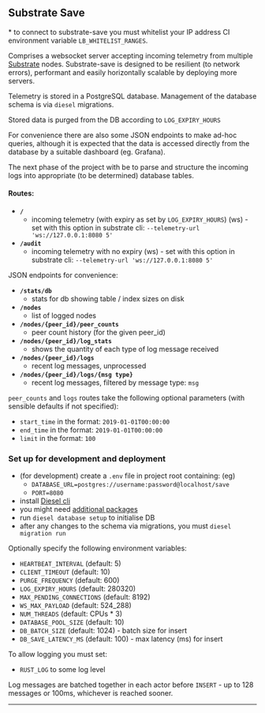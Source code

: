 ## Substrate Save

\* to connect to substrate-save you must whitelist your IP address CI 
environment variable `LB_WHITELIST_RANGES`.

Comprises a websocket server accepting incoming telemetry from multiple 
[Substrate](https://github.com/paritytech/substrate) nodes. Substrate-save is designed to be resilient (to network errors), 
performant and easily horizontally scalable by deploying more servers.

Telemetry is stored in a PostgreSQL database. Management of the database schema is via `diesel` migrations.

Stored data is purged from the DB according to `LOG_EXPIRY_HOURS`

For convenience there are also some JSON endpoints to make ad-hoc queries, although it is expected that 
the data is accessed directly from the database by a suitable dashboard (eg. Grafana).

The next phase of the project with be to parse and structure the incoming logs into 
appropriate (to be determined) database tables.

#### Routes:

- **`/`** 
  - incoming telemetry (with expiry as set by `LOG_EXPIRY_HOURS`) (ws) - set with this option in substrate cli: `--telemetry-url 'ws://127.0.0.1:8080 5'`
- **`/audit`** 
  - incoming telemetry with no expiry (ws) - set with this option in substrate cli: `--telemetry-url 'ws://127.0.0.1:8080 5'`

JSON endpoints for convenience:
- **`/stats/db`** 
  - stats for db showing table / index sizes on disk
- **`/nodes`** 
  - list of logged nodes
- **`/nodes/{peer_id}/peer_counts`** 
  - peer count history (for the 
given peer_id)
- **`/nodes/{peer_id}/log_stats`** 
  - shows the quantity of each type of log message received
- **`/nodes/{peer_id}/logs`** 
  - recent log messages, unprocessed
- **`/nodes/{peer_id}/logs/{msg type}`** 
  - recent log messages, filtered by message type: `msg`

`peer_counts` and `logs` routes take the following optional parameters (with sensible defaults if not specified):
- `start_time` in the format: `2019-01-01T00:00:00`
- `end_time` in the format: `2019-01-01T00:00:00`
- `limit` in the format: `100`

### Set up for development and deployment

- (for development) create a `.env` file in project root containing: (eg) 
    - `DATABASE_URL=postgres://username:password@localhost/save` 
    - `PORT=8080`
- install [Diesel cli](https://github.com/diesel-rs/diesel/tree/master/diesel_cli)
- you might need [additional packages](https://github.com/diesel-rs/diesel/blob/master/guide_drafts/backend_installation.md)
- run `diesel database setup` to initialise DB
- after any changes to the schema via migrations, you must `diesel migration run`

Optionally specify the following environment variables:

- `HEARTBEAT_INTERVAL` (default: 5)
- `CLIENT_TIMEOUT` (default: 10)
- `PURGE_FREQUENCY` (default: 600)
- `LOG_EXPIRY_HOURS`  (default: 280320)
- `MAX_PENDING_CONNECTIONS` (default: 8192)
- `WS_MAX_PAYLOAD` (default: 524_288)
- `NUM_THREADS` (default: CPUs * 3)
- `DATABASE_POOL_SIZE` (default: 10)
- `DB_BATCH_SIZE` (default: 1024) - batch size for insert
- `DB_SAVE_LATENCY_MS` (default: 100) - max latency (ms) for insert

To allow logging you must set:

- `RUST_LOG` to some log level

Log messages are batched together in each actor before `INSERT` 
\- up to 128 messages or 100ms, whichever is reached sooner. 

---
